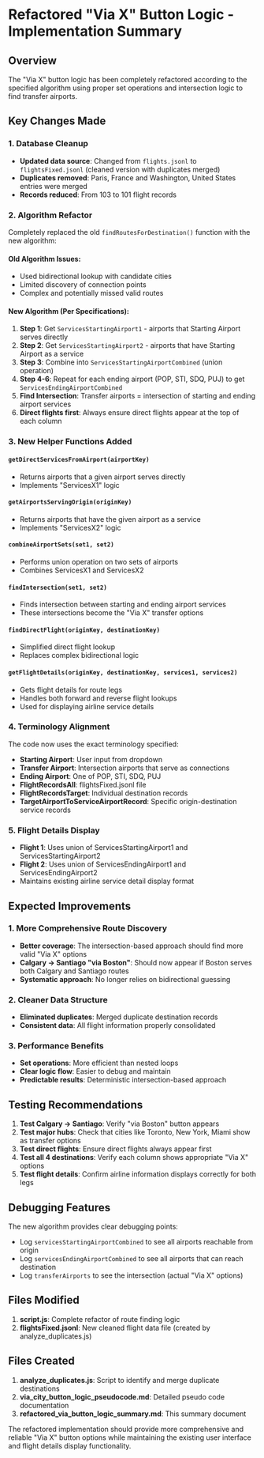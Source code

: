 # Refactored "Via X" Button Logic - Implementation Summary

## Overview
The "Via X" button logic has been completely refactored according to the specified algorithm using proper set operations and intersection logic to find transfer airports.

## Key Changes Made

### 1. Database Cleanup
- **Updated data source**: Changed from `flights.jsonl` to `flightsFixed.jsonl` (cleaned version with duplicates merged)
- **Duplicates removed**: Paris, France and Washington, United States entries were merged
- **Records reduced**: From 103 to 101 flight records

### 2. Algorithm Refactor
Completely replaced the old `findRoutesForDestination()` function with the new algorithm:

#### Old Algorithm Issues:
- Used bidirectional lookup with candidate cities
- Limited discovery of connection points
- Complex and potentially missed valid routes

#### New Algorithm (Per Specifications):
1. **Step 1**: Get `ServicesStartingAirport1` - airports that Starting Airport serves directly
2. **Step 2**: Get `ServicesStartingAirport2` - airports that have Starting Airport as a service
3. **Step 3**: Combine into `ServicesStartingAirportCombined` (union operation)
4. **Step 4-6**: Repeat for each ending airport (POP, STI, SDQ, PUJ) to get `ServicesEndingAirportCombined`
5. **Find Intersection**: Transfer airports = intersection of starting and ending airport services
6. **Direct flights first**: Always ensure direct flights appear at the top of each column

### 3. New Helper Functions Added

#### `getDirectServicesFromAirport(airportKey)`
- Returns airports that a given airport serves directly
- Implements "ServicesX1" logic

#### `getAirportsServingOrigin(originKey)`
- Returns airports that have the given airport as a service
- Implements "ServicesX2" logic

#### `combineAirportSets(set1, set2)`
- Performs union operation on two sets of airports
- Combines ServicesX1 and ServicesX2

#### `findIntersection(set1, set2)`
- Finds intersection between starting and ending airport services
- These intersections become the "Via X" transfer options

#### `findDirectFlight(originKey, destinationKey)`
- Simplified direct flight lookup
- Replaces complex bidirectional logic

#### `getFlightDetails(originKey, destinationKey, services1, services2)`
- Gets flight details for route legs
- Handles both forward and reverse flight lookups
- Used for displaying airline service details

### 4. Terminology Alignment
The code now uses the exact terminology specified:
- **Starting Airport**: User input from dropdown
- **Transfer Airport**: Intersection airports that serve as connections
- **Ending Airport**: One of POP, STI, SDQ, PUJ
- **FlightRecordsAll**: flightsFixed.jsonl file
- **FlightRecordsTarget**: Individual destination records
- **TargetAirportToServiceAirportRecord**: Specific origin-destination service records

### 5. Flight Details Display
- **Flight 1**: Uses union of ServicesStartingAirport1 and ServicesStartingAirport2
- **Flight 2**: Uses union of ServicesEndingAirport1 and ServicesEndingAirport2
- Maintains existing airline service detail display format

## Expected Improvements

### 1. More Comprehensive Route Discovery
- **Better coverage**: The intersection-based approach should find more valid "Via X" options
- **Calgary → Santiago "via Boston"**: Should now appear if Boston serves both Calgary and Santiago routes
- **Systematic approach**: No longer relies on bidirectional guessing

### 2. Cleaner Data Structure
- **Eliminated duplicates**: Merged duplicate destination records
- **Consistent data**: All flight information properly consolidated

### 3. Performance Benefits
- **Set operations**: More efficient than nested loops
- **Clear logic flow**: Easier to debug and maintain
- **Predictable results**: Deterministic intersection-based approach

## Testing Recommendations

1. **Test Calgary → Santiago**: Verify "via Boston" button appears
2. **Test major hubs**: Check that cities like Toronto, New York, Miami show as transfer options
3. **Test direct flights**: Ensure direct flights always appear first
4. **Test all 4 destinations**: Verify each column shows appropriate "Via X" options
5. **Test flight details**: Confirm airline information displays correctly for both legs

## Debugging Features

The new algorithm provides clear debugging points:
- Log `servicesStartingAirportCombined` to see all airports reachable from origin
- Log `servicesEndingAirportCombined` to see all airports that can reach destination
- Log `transferAirports` to see the intersection (actual "Via X" options)

## Files Modified

1. **script.js**: Complete refactor of route finding logic
2. **flightsFixed.jsonl**: New cleaned flight data file (created by analyze_duplicates.js)

## Files Created

1. **analyze_duplicates.js**: Script to identify and merge duplicate destinations
2. **via_city_button_logic_pseudocode.md**: Detailed pseudo code documentation
3. **refactored_via_button_logic_summary.md**: This summary document

The refactored implementation should provide more comprehensive and reliable "Via X" button options while maintaining the existing user interface and flight details display functionality.
